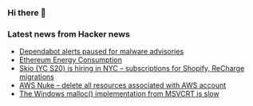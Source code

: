 ### Hi there 👋

<!--
**arashid-sh/arashid-sh** is a ✨ _special_ ✨ repository because its `README.md` (this file) appears on your GitHub profile.

Here are some ideas to get you started:

- 🔭 I’m currently working on ...
- 🌱 I’m currently learning ...
- 👯 I’m looking to collaborate on ...
- 🤔 I’m looking for help with ...
- 💬 Ask me about ...
- 📫 How to reach me: ...
- 😄 Pronouns: ...
- ⚡ Fun fact: ...
-->

### Latest news from Hacker news
<!-- BLOG-POST-LIST:START -->
- [Dependabot alerts paused for malware advisories](https://github.blog/changelog/2022-07-01-dependabot-alerts-paused-for-malware-advisories/)
- [Ethereum Energy Consumption](https://ethereum.org/en/energy-consumption/)
- [Skio &lpar;YC S20&rpar; is hiring in NYC – subscriptions for Shopify, ReCharge migrations](https://skio.com/careers/)
- [AWS Nuke – delete all resources associated with AWS account](https://github.com/rebuy-de/aws-nuke)
- [The Windows malloc&lpar;&rpar; implementation from MSVCRT is slow](https://erikmcclure.com/blog/windows-malloc-implementation-is-a-trash-fire/)
<!-- BLOG-POST-LIST:END -->
